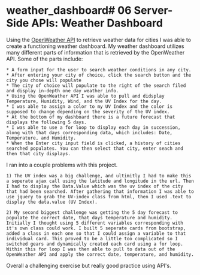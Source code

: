 # weather_dashboard# 06 Server-Side APIs: Weather Dashboard

Using the [OpenWeather API](https://openweathermap.org/api) to retrieve weather data for cities I was able to create a functioning weather dashboard. My weather dashboard utilizes many different parts of information that is retrieved by the OpenWeather API. Some of the parts include:

    * A form input for the user to search weather conditions in any city.
    * After entering your city of choice, click the search button and the city you chose will populate
    * The city of choice will populate to the right of the search filed and display in-depth one day weather info.
    * Using the OpenWeather API I was able to pull and didsplay Temperature, Humidity, Wind, and the UV Index for the day. 
    * I was able to assign a color to my UV Index and the color is supposed to change depending on the severity of the UV index.
    * At the bottom of my dashboard there is a future forecast that displays the following 5 days.
    * I was able to use a for loop to display each day in succession, along with that days corresponding data, which includes: Date, Temperature, and Humidity.
    * When the Enter city input field is clicked, a history of cities searched populates. You can then select that city, enter seach and then that city displays.

I ran into a couple problems with this project. 
    
    1) The UV index was a big challenge, and ultimitly I had to make this a seperate ajax call using the latitude and longitude in the url. Then I had to display the Data.Value which was the uv index of the city that had been searched. After gathering that information I was able to use jquery to grab the UV-index class from html, then I used .text to display the data.value (UV Index).

    2) My second biggest challenge was getting the 5 day forecast to populate the correct date, that days temperature and humidity. Initially I thought using 5 different variables corresponding with it's own class could work. I built 5 seperate cards from bootstrap, added a class in each one so that I could assign a variable to that individual card. This proved to be a little too complicated so I switched gears and dynamically created each card using a for loop. Within this for loop I was then able to pull to data out of the OpenWeather API and apply the correct date, temperature, and humidity. 

Overall a challenging exercise but really good practice using API's.


